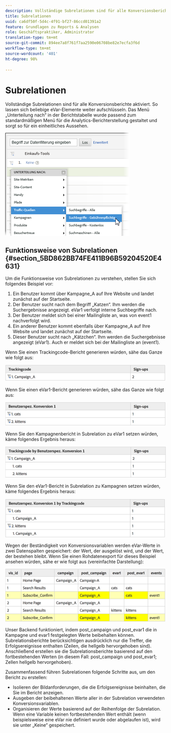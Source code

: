 ```yaml
---
description: Vollständige Subrelationen sind für alle Konversionsberichte aktiviert. So lassen sich beliebige eVar-Elemente weiter aufschlüsseln. Das Menü „Unterteilung nach“ in der Berichtstabelle wurde passend zum standardmäßigen Menü für die Analytics-Berichterstellung gestaltet und sorgt so für ein einheitliches Aussehen.
title: Subrelationen
uuid: ca6df50f-5d4c-4f91-bf27-86ccd01391a2
feature: Grundlagen zu Reports & Analysen
role: Geschäftspraktiker, Administrator
translation-type: tm+mt
source-git-commit: 894ee7a8f761f7aa2590e06708be82e7ecfa3f6d
workflow-type: tm+mt
source-wordcount: '401'
ht-degree: 98%

---
```



# Subrelationen

Vollständige Subrelationen sind für alle Konversionsberichte aktiviert. So lassen sich beliebige eVar-Elemente weiter aufschlüsseln. Das Menü „Unterteilung nach“ in der Berichtstabelle wurde passend zum standardmäßigen Menü für die Analytics-Berichterstellung gestaltet und sorgt so für ein einheitliches Aussehen.

![](assets/subrelations.png)

## Funktionsweise von Subrelationen {#section_5BD862BB74FE411B96B59204520E4631}

Um die Funktionsweise von Subrelationen zu verstehen, stellen Sie sich folgendes Beispiel vor:

1. Ein Benutzer kommt über Kampagne_A auf Ihre Website und landet zunächst auf der Startseite.
1. Der Benutzer sucht nach dem Begriff „Katzen“. Ihm werden die Suchergebnisse angezeigt. eVar1 verfolgt interne Suchbegriffe nach.
1. Der Benutzer meldet sich bei einer Mailingliste an, was von event1 nachverfolgt wird.
1. Ein anderer Benutzer kommt ebenfalls über Kampagne_A auf Ihre Website und landet zunächst auf der Startseite.
1. Dieser Benutzer sucht nach „Kätzchen“. Ihm werden die Suchergebnisse angezeigt (eVar1). Auch er meldet sich bei der Mailingliste an (event1).

Wenn Sie einen Trackingcode-Bericht generieren würden, sähe das Ganze wie folgt aus:

![](assets/subrel_1.png)

Wenn Sie einen eVar1-Bericht generieren würden, sähe das Ganze wie folgt aus:

![](assets/subrel_2.png)

Wenn Sie den Kampagnenbericht in Subrelation zu eVar1 setzen würden, käme folgendes Ergebnis heraus:

![](assets/subrel_3.png)

Wenn Sie den eVar1-Bericht in Subrelation zu Kampagnen setzen würden, käme folgendes Ergebnis heraus:

![](assets/subrel_4.png)

Wegen der Beständigkeit von Konversionsvariablen werden eVar-Werte in zwei Datenspalten gespeichert: der Wert, der ausgelöst wird, und der Wert, der bestehen bleibt. Wenn Sie einen Rohdatenexport für dieses Beispiel ansehen würden, sähe er wie folgt aus (vereinfachte Darstellung):

![](assets/subrel_5.png)

Unser Backend funktioniert, indem post_campaign und post_evar1 die in Kampagne und evar1 festgelegten Werte beibehalten können. Subrelationsberichte berücksichtigen ausdrücklich nur die Treffer, die Erfolgsereignisse enthalten (Zeilen, die hellgelb hervorgehoben sind). Anschließend erstellen sie die Subrelationsberichte basierend auf den fortbestehenden Werten (in diesem Fall: post_campaign und post_evar1; Zellen hellgelb hervorgehoben).

Zusammenfassend führen Subrelationen folgende Schritte aus, um den Bericht zu erstellen:

* Isolieren der Bildanforderungen, die die Erfolgsereignisse beinhalten, die Sie im Bericht anzeigen.
* Ausgeben der beibehaltenen Werte aller in der Subrelation verwendeten Konversionsvariablen.
* Organisieren der Werte basierend auf der Reihenfolge der Subrelation. Wenn eine Variable keinen fortbestehenden Wert enthält (wenn beispielsweise eine eVar nie definiert wurde oder abgelaufen ist), wird sie unter „Keine“ gespeichert.

